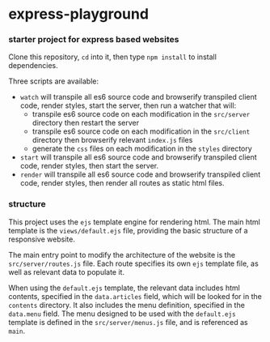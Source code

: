 # express-playground

### starter project for express based websites

Clone this repository, `cd` into it, then type `npm install` to install dependencies.

Three scripts are available:

* `watch` will transpile all es6 source code and browserify transpiled client code, render styles, start the server, then run a watcher that will:
    * transpile es6 source code on each modification in the `src/server` directory then restart the server
    * transpile es6 source code on each modification in the `src/client` directory then browserify relevant `index.js` files
    * generate the `css` files on each modification in the `styles` directory
* `start` will transpile all es6 source code and browserify transpiled client code, render styles, then start the server.
* `render` will transpile all es6 source code and browserify transpiled client code, render styles, then render all routes as static html files.

### structure

This project uses the `ejs` template engine for rendering html.
The main html template is the `views/default.ejs` file, providing the basic
structure of a responsive website.

The main entry point to modify the architecture of the website is the `src/server/routes.js` file.
Each route specifies its own `ejs` template file, as well as relevant data to populate it.

When using the `default.ejs` template, the relevant data includes html contents,
specified in the `data.articles` field, which will be looked for in the `contents` directory.
It also includes the menu definition, specified in the `data.menu` field.
The menu designed to be used with the `default.ejs` template is defined in the `src/server/menus.js` file,
and is referenced as `main`.

